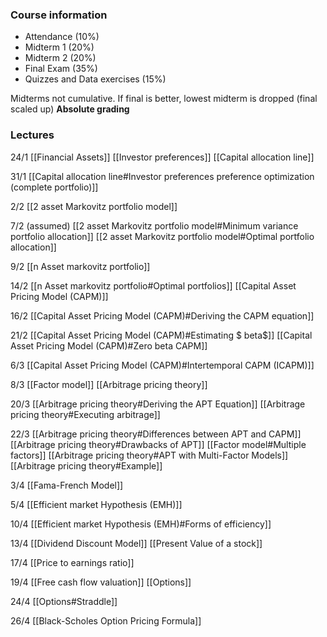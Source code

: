 ### Course information
- Attendance (10%)
- Midterm 1 (20%)
- Midterm 2 (20%)
- Final Exam (35%)
- Quizzes and Data exercises (15%)

Midterms not cumulative. 
If final is better, lowest midterm is dropped (final scaled up)
**Absolute grading**

### Lectures
24/1
[[Financial Assets]]
[[Investor preferences]]
[[Capital allocation line]]

31/1
[[Capital allocation line#Investor preferences preference optimization (complete portfolio)]]

2/2
[[2 asset Markovitz portfolio model]]

7/2 (assumed)
[[2 asset Markovitz portfolio model#Minimum variance portfolio allocation]]
[[2 asset Markovitz portfolio model#Optimal portfolio allocation]]

9/2
[[n Asset markovitz portfolio]]

14/2
[[n Asset markovitz portfolio#Optimal portfolios]]
[[Capital Asset Pricing Model (CAPM)]]

16/2
[[Capital Asset Pricing Model (CAPM)#Deriving the CAPM equation]]

21/2
[[Capital Asset Pricing Model (CAPM)#Estimating $ beta$]]
[[Capital Asset Pricing Model (CAPM)#Zero beta CAPM]]

6/3
[[Capital Asset Pricing Model (CAPM)#Intertemporal CAPM (ICAPM)]]

8/3
[[Factor model]]
[[Arbitrage pricing theory]]

20/3
[[Arbitrage pricing theory#Deriving the APT Equation]]
[[Arbitrage pricing theory#Executing arbitrage]]

22/3
[[Arbitrage pricing theory#Differences between APT and CAPM]]
[[Arbitrage pricing theory#Drawbacks of APT]]
[[Factor model#Multiple factors]]
[[Arbitrage pricing theory#APT with Multi-Factor Models]]
[[Arbitrage pricing theory#Example]]

3/4
[[Fama-French Model]]

5/4
[[Efficient market Hypothesis (EMH)]]

10/4
[[Efficient market Hypothesis (EMH)#Forms of efficiency]]

13/4
[[Dividend Discount Model]]
[[Present Value of a stock]]

17/4
[[Price to earnings ratio]]

19/4
[[Free cash flow valuation]]
[[Options]]

24/4
[[Options#Straddle]]

26/4
[[Black-Scholes Option Pricing Formula]]
